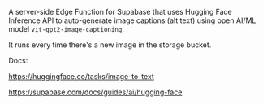 A server-side Edge Function for Supabase that uses Hugging Face Inference API to auto-generate image captions (alt text) using open AI/ML model `vit-gpt2-image-captioning`.

It runs every time there's a new image in the storage bucket.

Docs:

https://huggingface.co/tasks/image-to-text

https://supabase.com/docs/guides/ai/hugging-face